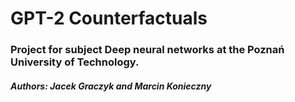 # GPT-2 Counterfactuals
### Project for subject Deep neural networks at the Poznań University of Technology. 
##### Authors: Jacek Graczyk and Marcin Konieczny
